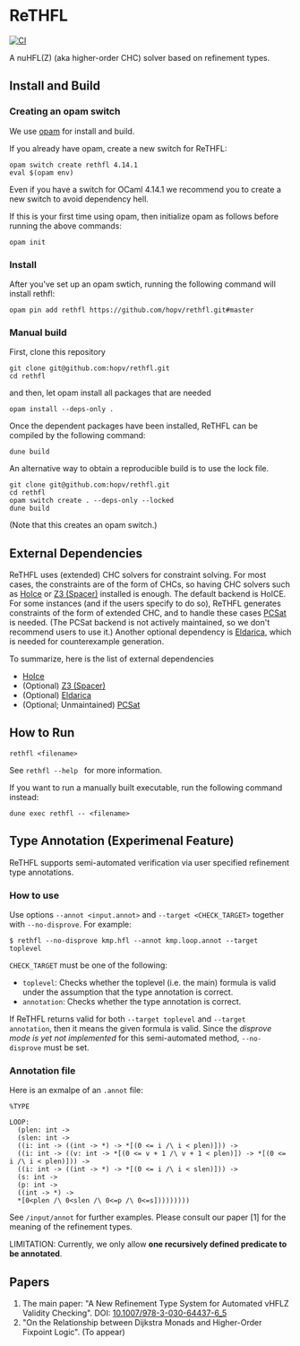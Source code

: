 # ReTHFL
[![CI](https://github.com/hopv/rethfl/actions/workflows/ci.yml/badge.svg)](https://github.com/hopv/rethfl/actions/workflows/ci.yml)

A nuHFL(Z) (aka higher-order CHC) solver based on refinement types.

## Install and Build

### Creating an opam switch
We use [opam](https://opam.ocaml.org/) for install and build.

If you already have opam, create a new switch for ReTHFL:

``` shell
opam switch create rethfl 4.14.1
eval $(opam env)
```
Even if you have a switch for OCaml 4.14.1 we recommend you to create a new switch to avoid dependency hell.

If this is your first time using opam, then initialize opam as follows before running the above commands:

``` shell
opam init
```

### Install
After you've set up an opam swtich, running the following command will install rethfl:

``` shell
opam pin add rethfl https://github.com/hopv/rethfl.git#master
```

### Manual build
First, clone this repository

``` shell
git clone git@github.com:hopv/rethfl.git
cd rethfl
```

and then, let opam install all packages that are needed

``` shell
opam install --deps-only .
```

Once the dependent packages have been installed, ReTHFL can be compiled by the following command:

``` shell
dune build
```

An alternative way to obtain a reproducible build is to use the lock file.
``` shell
git clone git@github.com:hopv/rethfl.git
cd rethfl
opam switch create . --deps-only --locked
dune build
```
(Note that this creates an opam switch.)

## External Dependencies
ReTHFL uses (extended) CHC solvers for constraint solving.
For most cases, the constraints are of the form of CHCs, so having CHC solvers such as [HoIce](https://github.com/hopv/hoice) or [Z3 (Spacer)](https://github.com/Z3Prover/z3) installed is enough.
The default backend is HoICE. 
For some instances (and if the users specify to do so), ReTHFL generates constraints of the form of extended CHC, and to handle these cases [PCSat](https://github.com/hiroshi-unno/coar) is needed. 
(The PCSat backend is not actively maintained, so we don't recommend users to use it.)
Another optional dependency is [Eldarica](https://github.com/uuverifiers/eldarica), which is needed for counterexample generation.

To summarize, here is the list of external dependencies

* [HoIce](https://github.com/hopv/hoice) 
* (Optional) [Z3 (Spacer)](https://github.com/Z3Prover/z3) 
* (Optional) [Eldarica](https://github.com/uuverifiers/eldarica)
* (Optional; Unmaintained) [PCSat](https://github.com/hiroshi-unno/coar) 

## How to Run

``` shell
rethfl <filename>
```

See `rethfl --help ` for more information.

If you want to run a manually built executable, run the following command instead:

``` shell
dune exec rethfl -- <filename>
```


## Type Annotation (Experimenal Feature)
ReTHFL supports semi-automated verification via user specified refinement type annotations.

### How to use

Use options `--annot <input.annot>` and `--target <CHECK_TARGET>` together with `--no-disprove`.
For example:

```
$ rethfl --no-disprove kmp.hfl --annot kmp.loop.annot --target toplevel
```

`CHECK_TARGET` must be one of the following:

- `toplevel`: Checks whether the toplevel (i.e. the main) formula is valid under the assumption that the type annotation is correct.
- `annotation`: Checks whether the type annotation is correct.

If ReTHFL returns valid for both `--target toplevel` and `--target annotation`, then it means the given formula is valid.
Since the *disprove mode is yet not implemented* for this semi-automated method, `--no-disprove` must be set. 

### Annotation file
Here is an exmalpe of an `.annot` file:
```
%TYPE

LOOP:
  (plen: int ->
  (slen: int ->
  ((i: int -> ((int -> *) -> *[(0 <= i /\ i < plen)])) ->
  ((i: int -> ((v: int -> *[(0 <= v + 1 /\ v + 1 < plen)]) -> *[(0 <= i /\ i < plen)])) ->
  ((i: int -> ((int -> *) -> *[(0 <= i /\ i < slen)])) ->
  (s: int ->
  (p: int ->
  ((int -> *) ->
  *[0<plen /\ 0<slen /\ 0<=p /\ 0<=s]))))))))
```
See `/input/annot` for further examples.
Please consult our paper [1] for the meaning of the refinement types.

LIMITATION: Currently, we only allow  **one recursively defined predicate to be annotated**.

## Papers
1. The main paper: "A New Refinement Type System for Automated νHFLZ Validity Checking". DOI: [10.1007/978-3-030-64437-6_5](https://doi.org/10.1007/978-3-030-64437-6_5)
2. "On the Relationship between Dijkstra Monads and
Higher-Order Fixpoint Logic". (To appear)
